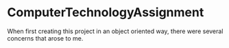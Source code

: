 # ComputerTechnologyAssignment

When first creating this project in an object oriented way, there were several concerns that arose to me. 
